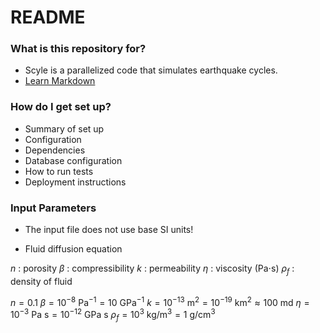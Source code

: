 # README #

### What is this repository for? ###

* Scyle is a parallelized code that simulates earthquake cycles.
* [Learn Markdown](https://bitbucket.org/tutorials/markdowndemo)

### How do I get set up? ###

* Summary of set up
* Configuration
* Dependencies
* Database configuration
* How to run tests
* Deployment instructions

### Input Parameters ###

* The input file does not use base SI units! 

- Fluid diffusion equation

$n$ : porosity
$\beta$ : compressibility
$k$ : permeability
$\eta$ : viscosity (Pa$\cdot$s)
$\rho_f$ : density of fluid

$n=0.1$
$\beta =  10^{-8} \text{ Pa}^{-1} = 10 \text{ GPa}^{-1}$
$k = 10^{-13} \text{ m}^2 = 10^{-19} \text{ km}^2 \approx 100 \text{ md}$
$\eta = 10^{-3} \text{ Pa s} = 10^{-12} \text{ GPa s}$
$\rho_f = 10^3 \text{ kg}/\text{m}^3 = 1 \text{ g}/\text{cm}^3$
